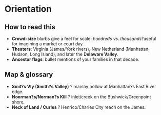 # Orientation

## How to read this
- **Crowd-size** blurbs give a feel for scale: *hundreds vs. thousands*?useful for imagining a market or court day.
- **Theaters**: Virginia (James/York rivers), New Netherland (Manhattan, Hudson, Long Island), and later the **Delaware Valley**.
- **Ancestor flags**: bullet mentions of your families in that decade.

## Map & glossary
- **Smit?s Vly (Smith?s Valley)** ? marshy hollow at Manhattan?s East River edge.
- **Noorman?s/Norman?s Kill** ? inlet/creek on the Bushwick/Greenpoint shore.
- **Neck of Land / Curles** ? Henrico/Charles City reach on the James.
